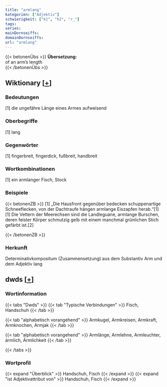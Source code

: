 ```yaml
---
title: "armlang"
kategorien: ["Adjektiv"]
schwierigkeit: ["k1", "h2", "r_"]
tags:
series:
mainDornseiffs:
domainDornseiffs:
url: "armlang"
---
```


{{< betonenÜbs >}}
**Übersetzung:**  
of an arm’s length  
{{< /betonenÜbs >}}

## Wiktionary [[+](https://de.wiktionary.org/wiki/armlang)]

### Bedeutungen
[1] die ungefähre Länge eines Armes aufweisend  

### Oberbegriffe
[1] lang  

### Gegenwörter
[1] fingerbreit, fingerdick, fußbreit, handbreit  

### Wortkombinationen
[1] ein armlanger Fisch, Stock  

### Beispiele
{{< betonenZB >}}
[1] „Die Hausfront gegenüber bedecken schuppenartige Schneeflecken, von der Dachtraufe hängen armlange Eiszapfen herab.“[1]  
[1] Die Vettern der Meerechsen sind die Landleguane, armlange Burschen, deren feister Körper schmutzig gelb mit einem manchmal grünlichen Stich gefärbt ist.[2]  

{{< /betonenZB >}}
### Herkunft
Determinativkompositum (Zusammensetzung) aus dem Substantiv Arm und dem Adjektiv lang  



## dwds [[+](https://www.dwds.de/wb/armlang)]

### Wortinformation
{{< tabs "Dwds" >}}
{{< tab "Typische Verbindungen" >}}
Fisch, Handschuh
{{< /tab >}}

{{< tab "alphabetisch vorangehend" >}}
Armkugel, Armkreisen, Armkraft, Armknochen, Armjak
{{< /tab >}}

{{< tab "alphabetisch vorangehend" >}}
Armlänge, Armlehne, Armleuchter, ärmlich, Ärmlichkeit
{{< /tab >}}

{{< /tabs >}}

### Wortprofil
{{< expand "Überblick" >}} Handschuh, Fisch {{< /expand >}}
{{< expand "ist Adjektivattribut von" >}} Handschuh, Fisch {{< /expand >}}

